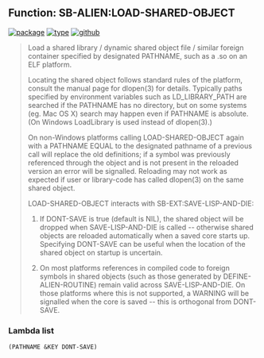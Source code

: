 ## Function: SB-ALIEN:LOAD-SHARED-OBJECT
[![package](https://img.shields.io/badge/Package-SB--ALIEN-5f9ea0.svg?style=social&colorA=999999)](../) [![type](https://img.shields.io/badge/Type-Function-5f9ea0.svg?style=social&colorA=999999)](../#function) [![github](https://img.shields.io/badge/GitHub-View_the_source-5f9ea0.svg?style=social&colorA=999999&logo=github)](https://github.com/sbcl/sbcl/blob/master/src/code/foreign-load.lisp/) 

> Load a shared library / dynamic shared object file / similar foreign
> container specified by designated PATHNAME, such as a .so on an ELF platform.
> 
> Locating the shared object follows standard rules of the platform, consult the
> manual page for dlopen(3) for details. Typically paths specified by
> environment variables such as LD_LIBRARY_PATH are searched if the PATHNAME has
> no directory, but on some systems (eg. Mac OS X) search may happen even if
> PATHNAME is absolute. (On Windows LoadLibrary is used instead of dlopen(3).)
> 
> On non-Windows platforms calling LOAD-SHARED-OBJECT again with a PATHNAME
> EQUAL to the designated pathname of a previous call will replace the old
> definitions; if a symbol was previously referenced through the object and
> is not present in the reloaded version an error will be signalled. Reloading
> may not work as expected if user or library-code has called dlopen(3) on the
> same shared object.
> 
> LOAD-SHARED-OBJECT interacts with SB-EXT:SAVE-LISP-AND-DIE:
> 
> 1. If DONT-SAVE is true (default is NIL), the shared object will be dropped
> when SAVE-LISP-AND-DIE is called -- otherwise shared objects are reloaded
> automatically when a saved core starts up. Specifying DONT-SAVE can be useful
> when the location of the shared object on startup is uncertain.
> 
> 2. On most platforms references in compiled code to foreign symbols in shared
> objects (such as those generated by DEFINE-ALIEN-ROUTINE) remain valid across
> SAVE-LISP-AND-DIE. On those platforms where this is not supported, a WARNING
> will be signalled when the core is saved -- this is orthogonal from DONT-SAVE.

### Lambda list
```
(PATHNAME &KEY DONT-SAVE)
```
